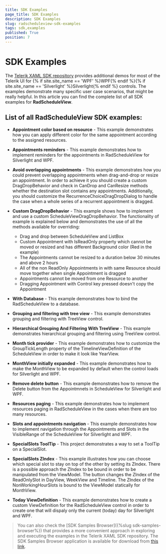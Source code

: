 ```yaml
---
title: SDK Examples
page_title: SDK Examples
description: SDK Examples
slug: radscheduleview-sdk-examples
tags: sdk,examples
published: True
position: 7
---
```


# SDK Examples


The [Telerik XAML SDK repository](https://github.com/telerik/xaml-sdk/tree/master/) provides additional demos for most of the Telerik UI for {% if site.site_name == 'WPF' %}WPF{% endif %}{% if site.site_name == 'Silverlight' %}Silverlight{% endif %} controls. The examples demonstrate many specific user case scenarios, that might be really helpful. In this article you can find the complete list of all SDK examples for __RadScheduleView__.

## List of all RadScheduleView SDK examples:

* __Appointment color based on resource__ - This example demonstrates how you can apply different color for the same appointment according to the assigned resources.

* __Appointments reminders__ - This example demonstrates how to implement reminders for the appointments in RadScheduleView for Silverlight and WPF.

* __Avoid overlapping appointments__ - This example demonstrates how you could prevent overlapping appointments when drag-and-drop or resize an appointment. In order to achieve it you should create a custom DragDropBehavior and check in CanDrop and CanResize methods whether the destination slot contains any appointments. Additionally, you should customize the RecurrenceChoiceDragDropDialog to handle the case when a whole series of a recurrent appointment is dragged.

* __Custom DragDropBehavior__ - This example shows how to implement and use a custom ScheduleViewDragDropBehavior. The functionality of example is explained below and demonstrates the use of all the methods available for overriding:
	-	Drag and drop between ScheduleView and ListBox
	-	Custom Appointment with IsReadOnly property which cannot be moved or resized and has different Background color (Red in the example)
	-	The Appointments cannot be resized to a duration below 30 minutes and above 2 hours
	-	All of the non ReadOnly Appointments in with same Resource should move together when single Appointment is dragged
	-	Appointments cannot be moved from one Resource to another
	-	Dragging Appointment with Control key pressed doesn't copy the Appointment


* __With Database__ - This example demonstrates how to bind the RadScheduleView to a database. 

* __Grouping and filtering with tree view__ - This example demonstrates grouping and filtering with TreeView control.

* __Hierarchical Grouping And Filtering With TreeView__ - This example demonstrates hierarchical grouping and filtering using TreeView control.

* __Month tick provider__ - This example demonstrates how to customize the GroupTickLength property of the TimelineViewDefinition of the ScheduleView in order to make it look like YearView.

* __MonthView initially expanded__ - This example demonstrates how to make the MonthView to be expanded by default when the control loads for Silverlight and WPF.

* __Remove delete button__ - This example demonstrates how to remove the Delete button from the Appointmnets in ScheduleView for Silverlight and WPF.

* __Resources paging__ - This example demonstrates how to implement resources paging in RadScheduleView in the cases when there are too many resources.

* __Slots and appointments navigation__ - This example demonstrates how to implement navigation through the Appointments and Slots in the VisibleRange of the ScheduleView for Silverlight and WPF.

* __SpecialSlots ToolTip__ - This project demonstrates a way to set a ToolTip on a SpecialSlot.

* __SpecialSlots ZIndex__ - This example illustrates how you can choose which special slot to stay on top of the other by setting its ZIndex.
There is a possible approach the ZIndex to be bound in order to be manipulated from the ViewModel.
The button changes the ZIndex of the ReadOnlySlot in DayView, WeekView and Timeline.
The ZIndex of the NonWorkingHourSlots is bound to the ViewModel statically for MonthView.

* __Today ViewDefinition__ - This example demonstrates how to create a custom ViewDefinition for the RadScheduleView control in order to create one that will dispaly only the current (today) day for Silverlight and WPF.

>You can also check the [SDK Samples Browser]({%slug sdk-samples-browser%}) that provides a more convenient approach in exploring and executing the examples in the Telerik XAML SDK repository. The SDK Samples Browser application is available for download from [this link](http://demos.telerik.com/xaml-sdkbrowser/).